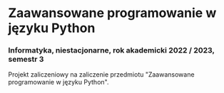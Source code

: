 # Zaawansowane programowanie w języku Python

### Informatyka, niestacjonarne, rok akademicki 2022 / 2023, semestr 3

Projekt zaliczeniowy na zaliczenie przedmiotu "Zaawansowane programowanie w języku Python".
